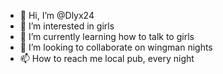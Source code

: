 - 👋 Hi, I’m @Dlyx24
- 👀 I’m interested in girls
- 🌱 I’m currently learning how to talk to girls
- 💞️ I’m looking to collaborate on wingman nights
- 📫 How to reach me local pub, every night

<!---
Dlyx24/Dlyx24 is a ✨ special ✨ repository because its `README.md` (this file) appears on your GitHub profile.
You can click the Preview link to take a look at your changes.
--->
